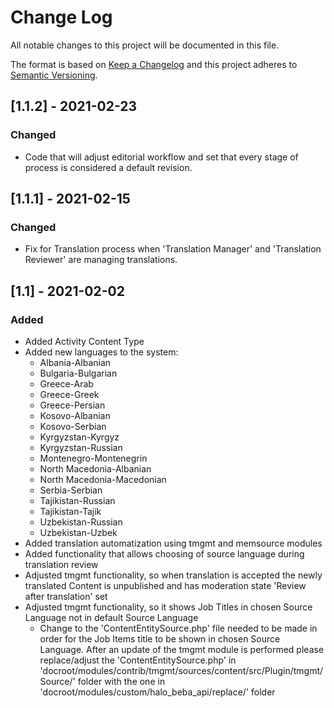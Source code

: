 
# Change Log
All notable changes to this project will be documented in this file.

The format is based on [Keep a Changelog](http://keepachangelog.com/)
and this project adheres to [Semantic Versioning](http://semver.org/).

## [1.1.2] - 2021-02-23

### Changed
- Code that will adjust editorial workflow and set that every stage of process is considered a default revision.


## [1.1.1] - 2021-02-15

### Changed
- Fix for Translation process when 'Translation Manager' and 'Translation Reviewer' are managing translations.


## [1.1] - 2021-02-02

### Added
- Added Activity Content Type
- Added new languages to the system:
    - Albania-Albanian
    - Bulgaria-Bulgarian
    - Greece-Arab
    - Greece-Greek
    - Greece-Persian
    - Kosovo-Albanian
    - Kosovo-Serbian
    - Kyrgyzstan-Kyrgyz
    - Kyrgyzstan-Russian
    - Montenegro-Montenegrin
    - North Macedonia-Albanian
    - North Macedonia-Macedonian
    - Serbia-Serbian
    - Tajikistan-Russian
    - Tajikistan-Tajik
    - Uzbekistan-Russian
    - Uzbekistan-Uzbek
- Added translation automatization using tmgmt and memsource modules
- Added functionality that allows choosing of source language during translation review
- Adjusted tmgmt functionality, so when translation is accepted the newly translated Content is unpublished and has moderation state 'Review after translation' set
- Adjusted tmgmt functionality, so it shows Job Titles in chosen Source Language not in default Source Language
    - Change to the 'ContentEntitySource.php' file needed to be made in order for the Job Items title to be shown in chosen Source Language. After an update of the tmgmt module is performed please replace/adjust the 'ContentEntitySource.php' in 'docroot/modules/contrib/tmgmt/sources/content/src/Plugin/tmgmt/Source/' folder with the one in 'docroot/modules/custom/halo_beba_api/replace/' folder
